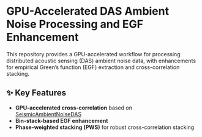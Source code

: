# GPU-Accelerated DAS Ambient Noise Processing and EGF Enhancement

This repository provides a GPU-accelerated workflow for processing distributed acoustic sensing (DAS) ambient noise data, with enhancements for empirical Green’s function (EGF) extraction and cross-correlation stacking.

## ✨ Key Features

- **GPU-accelerated cross-correlation** based on [SeismicAmbientNoiseDAS](https://github.com/yanyangg/SeismicAmbientNoiseDAS)
- **Bin-stack-based EGF enhancement**
- **Phase-weighted stacking (PWS)** for robust cross-correlation stacking

